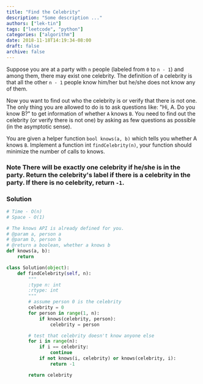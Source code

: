 ```yaml
---
title: "Find the Celebrity"
description: "Some description ..."
authors: ["lek-tin"]
tags: ["leetcode", "python"]
categories: ["algorithm"]
date: 2018-11-18T14:19:34-08:00
draft: false
archive: false
---
```

Suppose you are at a party with `n` people (labeled from `0` to `n - 1`) and among them, there may exist one celebrity. The definition of a celebrity is that all the other `n - 1` people know him/her but he/she does not know any of them.

Now you want to find out who the celebrity is or verify that there is not one. The only thing you are allowed to do is to ask questions like: "Hi, A. Do you know B?" to get information of whether `A` knows `B`. You need to find out the celebrity (or verify there is not one) by asking as few questions as possible (in the asymptotic sense).

You are given a helper function `bool knows(a, b)` which tells you whether A knows `B`. Implement a function int `findCelebrity(n)`, your function should minimize the number of calls to knows.

### Note There will be exactly one celebrity if he/she is in the party. Return the celebrity's label if there is a celebrity in the party. If there is no celebrity, return `-1`.
### Solution
```python
# Time - O(n)
# Space - O(1)

# The knows API is already defined for you.
# @param a, person a
# @param b, person b
# @return a boolean, whether a knows b
def knows(a, b):
    return

class Solution(object):
    def findCelebrity(self, n):
        """
        :type n: int
        :rtype: int
        """
        # assume person 0 is the celebrity
        celebrity = 0
        for person in range(1, n):
            if knows(celebrity, person):
                celebrity = person

        # test that celebrity doesn't know anyone else
        for i in range(n):
            if i == celebrity:
                continue
            if not knows(i, celebrity) or knows(celebrity, i):
                return -1

        return celebrity
```